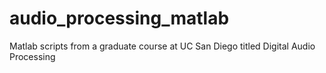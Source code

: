 # audio_processing_matlab
Matlab scripts from a graduate course at UC San Diego titled Digital Audio Processing
